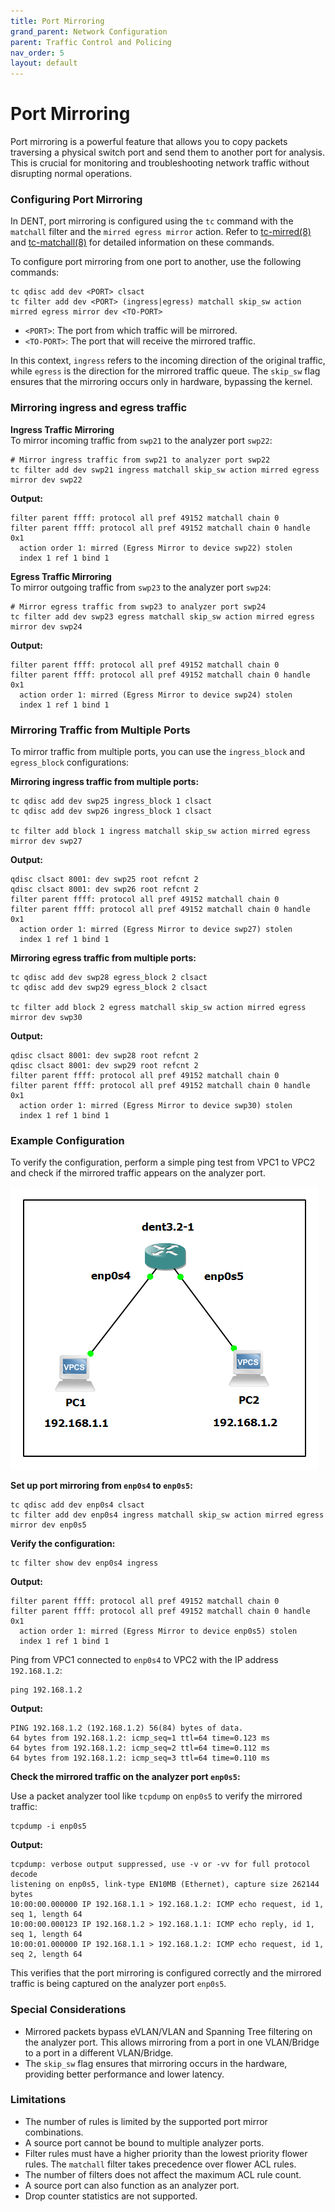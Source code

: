 ```yaml
---
title: Port Mirroring
grand_parent: Network Configuration
parent: Traffic Control and Policing
nav_order: 5
layout: default
---
```


# Port Mirroring

Port mirroring is a powerful feature that allows you to copy packets traversing a physical switch port and send them to another port for analysis. This is crucial for monitoring and troubleshooting network traffic without disrupting normal operations.

### Configuring Port Mirroring

In DENT, port mirroring is configured using the `tc` command with the `matchall` filter and the `mirred egress mirror` action. Refer to [tc-mirred(8)](https://man7.org/linux/man-pages/man8/tc-mirred.8.html) and [tc-matchall(8)](https://man7.org/linux/man-pages/man8/tc-matchall.8.html) for detailed information on these commands.

To configure port mirroring from one port to another, use the following commands:

```
tc qdisc add dev <PORT> clsact
tc filter add dev <PORT> (ingress|egress) matchall skip_sw action mirred egress mirror dev <TO-PORT>
```

- `<PORT>`: The port from which traffic will be mirrored.
- `<TO-PORT>`: The port that will receive the mirrored traffic.

In this context, `ingress` refers to the incoming direction of the original traffic, while `egress` is the direction for the mirrored traffic queue. The `skip_sw` flag ensures that the mirroring occurs only in hardware, bypassing the kernel.

### Mirroring ingress and egress traffic

**Ingress Traffic Mirroring** <br/>
To mirror incoming traffic from `swp21` to the analyzer port `swp22`:

```
# Mirror ingress traffic from swp21 to analyzer port swp22
tc filter add dev swp21 ingress matchall skip_sw action mirred egress mirror dev swp22
```

**Output:**

```
filter parent ffff: protocol all pref 49152 matchall chain 0
filter parent ffff: protocol all pref 49152 matchall chain 0 handle 0x1
  action order 1: mirred (Egress Mirror to device swp22) stolen
  index 1 ref 1 bind 1
```

**Egress Traffic Mirroring** <br/>
To mirror outgoing traffic from `swp23` to the analyzer port `swp24`:

```
# Mirror egress traffic from swp23 to analyzer port swp24
tc filter add dev swp23 egress matchall skip_sw action mirred egress mirror dev swp24
```

**Output:**

```
filter parent ffff: protocol all pref 49152 matchall chain 0
filter parent ffff: protocol all pref 49152 matchall chain 0 handle 0x1
  action order 1: mirred (Egress Mirror to device swp24) stolen
  index 1 ref 1 bind 1
```

### Mirroring Traffic from Multiple Ports

To mirror traffic from multiple ports, you can use the `ingress_block` and `egress_block` configurations:

**Mirroring ingress traffic from multiple ports:**

```
tc qdisc add dev swp25 ingress_block 1 clsact
tc qdisc add dev swp26 ingress_block 1 clsact

tc filter add block 1 ingress matchall skip_sw action mirred egress mirror dev swp27
```

**Output:**

```
qdisc clsact 8001: dev swp25 root refcnt 2
qdisc clsact 8001: dev swp26 root refcnt 2
filter parent ffff: protocol all pref 49152 matchall chain 0
filter parent ffff: protocol all pref 49152 matchall chain 0 handle 0x1
  action order 1: mirred (Egress Mirror to device swp27) stolen
  index 1 ref 1 bind 1
```

**Mirroring egress traffic from multiple ports:**

```
tc qdisc add dev swp28 egress_block 2 clsact
tc qdisc add dev swp29 egress_block 2 clsact

tc filter add block 2 egress matchall skip_sw action mirred egress mirror dev swp30
```

**Output:**

```
qdisc clsact 8001: dev swp28 root refcnt 2
qdisc clsact 8001: dev swp29 root refcnt 2
filter parent ffff: protocol all pref 49152 matchall chain 0
filter parent ffff: protocol all pref 49152 matchall chain 0 handle 0x1
  action order 1: mirred (Egress Mirror to device swp30) stolen
  index 1 ref 1 bind 1
```

### Example Configuration

To verify the configuration, perform a simple ping test from VPC1 to VPC2 and check if the mirrored traffic appears on the analyzer port.

<img src="../../Images/ImagesForNetworkConfiguration/PortMirroring.png" alt="Port Mirroring">

**Set up port mirroring from `enp0s4` to `enp0s5`:**

```
tc qdisc add dev enp0s4 clsact
tc filter add dev enp0s4 ingress matchall skip_sw action mirred egress mirror dev enp0s5
```

**Verify the configuration:**

```
tc filter show dev enp0s4 ingress
```

**Output:**

```
filter parent ffff: protocol all pref 49152 matchall chain 0
filter parent ffff: protocol all pref 49152 matchall chain 0 handle 0x1
  action order 1: mirred (Egress Mirror to device enp0s5) stolen
  index 1 ref 1 bind 1
```

Ping from VPC1 connected to `enp0s4` to VPC2 with the IP address `192.168.1.2`:

```
ping 192.168.1.2
```

**Output:**

```
PING 192.168.1.2 (192.168.1.2) 56(84) bytes of data.
64 bytes from 192.168.1.2: icmp_seq=1 ttl=64 time=0.123 ms
64 bytes from 192.168.1.2: icmp_seq=2 ttl=64 time=0.112 ms
64 bytes from 192.168.1.2: icmp_seq=3 ttl=64 time=0.110 ms
```

**Check the mirrored traffic on the analyzer port `enp0s5`:**

Use a packet analyzer tool like `tcpdump` on `enp0s5` to verify the mirrored traffic:

```
tcpdump -i enp0s5
```

**Output:**

```
tcpdump: verbose output suppressed, use -v or -vv for full protocol decode
listening on enp0s5, link-type EN10MB (Ethernet), capture size 262144 bytes
10:00:00.000000 IP 192.168.1.1 > 192.168.1.2: ICMP echo request, id 1, seq 1, length 64
10:00:00.000123 IP 192.168.1.2 > 192.168.1.1: ICMP echo reply, id 1, seq 1, length 64
10:00:01.000000 IP 192.168.1.1 > 192.168.1.2: ICMP echo request, id 1, seq 2, length 64
```

This verifies that the port mirroring is configured correctly and the mirrored traffic is being captured on the analyzer port `enp0s5`.

### Special Considerations

- Mirrored packets bypass eVLAN/VLAN and Spanning Tree filtering on the analyzer port. This allows mirroring from a port in one VLAN/Bridge to a port in a different VLAN/Bridge.
- The `skip_sw` flag ensures that mirroring occurs in the hardware, providing better performance and lower latency.

### Limitations

- The number of rules is limited by the supported port mirror combinations.
- A source port cannot be bound to multiple analyzer ports.
- Filter rules must have a higher priority than the lowest priority flower rules. The `matchall` filter takes precedence over flower ACL rules.
- The number of filters does not affect the maximum ACL rule count.
- A source port can also function as an analyzer port.
- Drop counter statistics are not supported.
